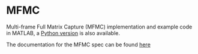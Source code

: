 # MFMC

Multi-frame Full Matrix Capture (MFMC) implementation and example code in MATLAB, a [Python version](https://github.com/UoS-EEE-Automation/mfmc-python) is also available.

The documentation for the MFMC spec can be found [here](https://github.com/UoS-EEE-Automation/mfmc-spec)
